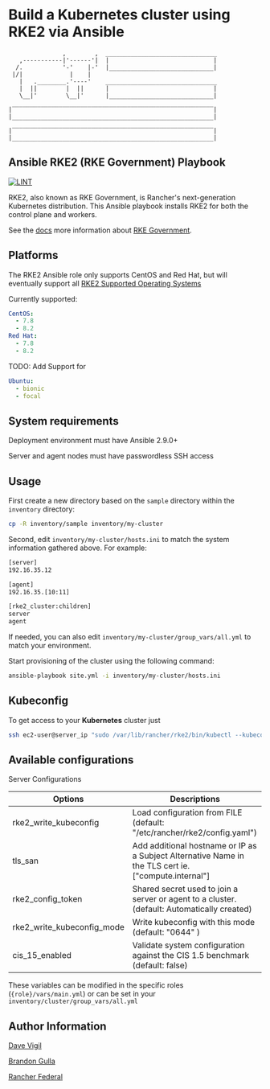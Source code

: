 Build a Kubernetes cluster using RKE2 via Ansible
=========
```
               ,        ,  _______________________________
   ,-----------|'------'|  |                             |
  /.           '-'    |-'  |_____________________________|
 |/|             |    |
   |   .________.'----'    _______________________________
   |  ||        |  ||      |                             |
   \__|'        \__|'      |_____________________________|

|‾‾‾‾‾‾‾‾‾‾‾‾‾‾‾‾‾‾‾‾‾‾‾‾‾‾‾‾‾‾‾‾‾‾‾‾‾‾‾‾‾‾‾‾‾‾‾‾‾‾‾‾‾‾‾‾|
|________________________________________________________|

|‾‾‾‾‾‾‾‾‾‾‾‾‾‾‾‾‾‾‾‾‾‾‾‾‾‾‾‾‾‾‾‾‾‾‾‾‾‾‾‾‾‾‾‾‾‾‾‾‾‾‾‾‾‾‾‾|
|________________________________________________________|
```

Ansible RKE2 (RKE Government) Playbook
---------
[![LINT](https://github.com/rancherfederal/rke2-ansible/actions/workflows/ci.yml/badge.svg)](https://github.com/rancherfederal/rke2-ansible/actions/workflows/ci.yml)

RKE2, also known as RKE Government, is Rancher's next-generation Kubernetes distribution. This Ansible  playbook installs RKE2 for both the control plane and workers.

See the [docs](https://docs.rke2.io/) more information about [RKE Government](https://docs.rke2.io/).


Platforms
---------
The RKE2 Ansible role only supports CentOS and Red Hat, but will eventually support all [RKE2 Supported Operating Systems](https://docs.rke2.io/install/requirements/#operating-systems)

Currently supported:
```yaml
CentOS:
  - 7.8
  - 8.2
Red Hat:
  - 7.8
  - 8.2
```
TODO: Add Support for
```yaml
Ubuntu:
  - bionic
  - focal
```


System requirements
-------------------

Deployment environment must have Ansible 2.9.0+

Server and agent nodes must have passwordless SSH access

Usage
-----

First create a new directory based on the `sample` directory within the `inventory` directory:

```bash
cp -R inventory/sample inventory/my-cluster
```

Second, edit `inventory/my-cluster/hosts.ini` to match the system information gathered above. For example:

```bash
[server]
192.16.35.12

[agent]
192.16.35.[10:11]

[rke2_cluster:children]
server
agent
```

If needed, you can also edit `inventory/my-cluster/group_vars/all.yml` to match your environment.

Start provisioning of the cluster using the following command:

```bash
ansible-playbook site.yml -i inventory/my-cluster/hosts.ini
```

Kubeconfig
----------

To get access to your **Kubernetes** cluster just

```bash
ssh ec2-user@server_ip "sudo /var/lib/rancher/rke2/bin/kubectl --kubeconfig /etc/rancher/rke2/rke2.yaml get nodes"
```

Available configurations
------------------------
Server Configurations

| Options | Descriptions|
|---------|-------------|
| rke2_write_kubeconfig | Load configuration from FILE (default: "/etc/rancher/rke2/config.yaml")|
| tls_san | Add additional hostname or IP as a Subject Alternative Name in the TLS cert ie. ["compute.internal"] |
| rke2_config_token | Shared secret used to join a server or agent to a cluster. (default: Automatically created) |
| rke2_write_kubeconfig_mode | Write kubeconfig with this mode (default: "0644" ) |
| cis_15_enabled | Validate system configuration against the CIS 1.5 benchmark (default: false) |

These variables can be modified in the specific roles (`{role}/vars/main.yml`) or can be set in your `inventory/cluster/group_vars/all.yml`


Author Information
------------------

[Dave Vigil](https://github.com/dgvigil)

[Brandon Gulla](https://github.com/bgulla)

[Rancher Federal](https://rancherfederal.com/)
